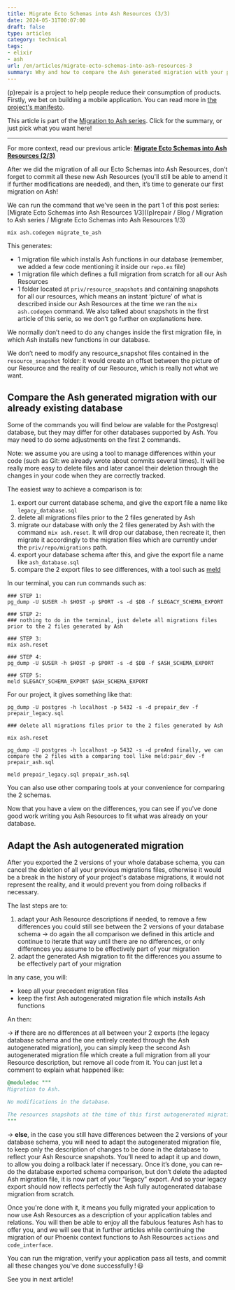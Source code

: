 ```yaml
---
title: Migrate Ecto Schemas into Ash Resources (3/3)
date: 2024-05-31T00:07:00
draft: false
type: articles
category: technical
tags:
- elixir
- ash
url: /en/articles/migrate-ecto-schemas-into-ash-resources-3
summary: Why and how to compare the Ash generated migration with your previous database state.
---
```


(p)repair is a project to help people reduce their consumption of products. Firstly, we bet on building a mobile application. You can read more in [the project's manifesto](/en/manifesto).

This article is part of the [Migration to Ash series](/en/articles/migration-to-ash-series). Click for the summary, or just pick what you want here!

---

For more context, read our previous article: **[Migrate Ecto Schemas into Ash Resources (2/3)](/en/articles/migrate-ecto-schemas-into-ash-resources-2/)**

After we did the migration of all our Ecto Schemas into Ash Resources, don’t forget to commit all these new Ash Resources (you'll still be able to amend it if further modifications are needed), and then, it’s time to generate our first migration on Ash!

We can run the command that we've seen in the part 1 of this post series: [Migrate Ecto Schemas into Ash Resources 1/3]((p)repair / Blog / Migration to Ash series / Migrate Ecto Schemas into Ash Resources 1/3)

```
mix ash.codegen migrate_to_ash
```

This generates:

*   1 migration file which installs Ash functions in our database (remember, we added a few code mentioning it inside our `repo.ex` file)
*   1 migration file which defines a full migration from scratch for all our Ash Resources
*   1 folder located at `priv/resource_snapshots` and containing snapshots for all our resources, which means an instant ‘picture’ of what is described inside our Ash Resources at the time we ran the `mix ash.codegen` command. We also talked about snapshots in the first article of this serie, so we don’t go further on explanations here.

We normally don’t need to do any changes inside the first migration file, in which Ash installs new functions in our database.

We don’t need to modify any resource\_snapshot files contained in the `resource_snapshot` folder: it would create an offset between the picture of our Resource and the reality of our Resource, which is really not what we want.

## Compare the Ash generated migration with our already existing database

Some of the commands you will find below are valable for the Postgresql database, but they may differ for other databases supported by Ash. You may need to do some adjustments on the first 2 commands.

Note: we assume you are using a tool to manage differences within your code (such as Git: we already wrote about commits several times). It will be really more easy to delete files and later cancel their deletion through the changes in your code when they are correctly tracked.

The easiest way to achieve a comparison is to:

1.  export our current database schema, and give the export file a name like `legacy_database.sql`
2.  delete all migrations files prior to the 2 files generated by Ash
3.  migrate our database with only the 2 files generated by Ash with the command `mix ash.reset`. It will drop our database, then recreate it, then migrate it accordingly to the migration files which are currently under the `priv/repo/migrations` path.
4.  export your database schema after this, and give the export file a name like `ash_database.sql`
5.  compare the 2 export files to see differences, with a tool such as [meld](https://meldmerge.org/)

In our terminal, you can run commands such as:

```
### STEP 1:
pg_dump -U $USER -h $HOST -p $PORT -s -d $DB -f $LEGACY_SCHEMA_EXPORT

### STEP 2:
### nothing to do in the terminal, just delete all migrations files prior to the 2 files generated by Ash

### STEP 3:
mix ash.reset

### STEP 4:
pg_dump -U $USER -h $HOST -p $PORT -s -d $DB -f $ASH_SCHEMA_EXPORT

### STEP 5:
meld $LEGACY_SCHEMA_EXPORT $ASH_SCHEMA_EXPORT
```

For our project, it gives something like that:

```
pg_dump -U postgres -h localhost -p 5432 -s -d prepair_dev -f prepair_legacy.sql

### delete all migrations files prior to the 2 files generated by Ash

mix ash.reset

pg_dump -U postgres -h localhost -p 5432 -s -d preAnd finally, we can compare the 2 files with a comparing tool like meld:pair_dev -f prepair_ash.sql

meld prepair_legacy.sql prepair_ash.sql
```

You can also use other comparing tools at your convenience for comparing the 2 schemas.

Now that you have a view on the differences, you can see if you've done good work writing you Ash Resources to fit what was already on your database.

## Adapt the Ash autogenerated migration

After you exported the 2 versions of your whole database schema, you can cancel the deletion of all your previous migrations files, otherwise it would be a break in the history of your project's database migrations, it would not represent the reality, and it would prevent you from doing rollbacks if necessary.

The last steps are to:

1.  adapt your Ash Resource descriptions if needed, to remove a few differences you could still see between the 2 versions of your database schema → do again the all comparison we defined in this article and continue to iterate that way until there are no differences, or only differences you assume to be effectively part of your migration
2.  adapt the generated Ash migration to fit the differences you assume to be effectively part of your migration

In any case, you will:

*   keep all your precedent migration files
*   keep the first Ash autogenerated migration file which installs Ash functions

An then:

→ **if** there are no differences at all between your 2 exports (the legacy database schema and the one entirely created through the Ash autogenerated migration), you can simply keep the second Ash autogenerated migration file which create a full migration from all your Resource description, but remove all code from it. You can just let a comment to explain what happened like:

```elixir
@moduledoc """
Migration to Ash.

No modifications in the database.

The resources snapshots at the time of this first autogenerated migration reflects perfectly the state of the database when all the previous migrations has been run.
"""
```

→ **else**, in the case you still have differences between the 2 versions of your database schema, you will need to adapt the autogenerated migration file, to keep only the description of changes to be done in the database to reflect your Ash Resource snapshots. You’ll need to adapt it up and down, to allow you doing a rollback later if necessary. Once it’s done, you can re-do the database exported schema comparison, but don’t delete the adapted Ash migration file, it is now part of your “legacy” export. And so your legacy export should now reflects perfectly the Ash fully autogenerated database migration from scratch.

Once you're done with it, it means you fully migrated your application to now use Ash Resources as a description of your application tables and relations. You will then be able to enjoy all the fabulous features Ash has to offer you, and we will see that in further articles while continuing the migration of our Phoenix context functions to Ash Resources `actions` and `code_interface`.

You can run the migration, verify your application pass all tests, and commit all these changes you've done successfully ! 😃

See you in next article!
